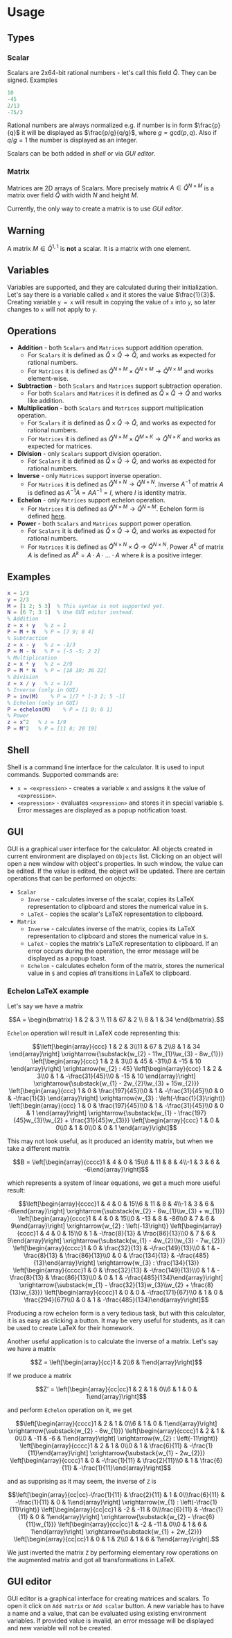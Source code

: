 # Usage

## Types

### Scalar

Scalars are 2x64-bit rational numbers - let's call this field $\hat{Q}$. They can be signed. Examples

```matlab
10
-45
2/13
-75/3
```

Rational numbers are always normalized e.g. if number is in form $\frac{p}{q}$ it will be
displayed as $\frac{p/g}{q/g}$, where $g=\text{gcd}(p, q)$. Also if $q/g = 1$ the number is displayed as an integer.

Scalars can be both added in *shell* or via *GUI editor*.

### Matrix

Matrices are 2D arrays of Scalars. More precisely matrix $A \in \hat{Q}^{N\times M}$
is a matrix over field $\hat{Q}$ with width $N$ and height $M$.

Currently, the only way to create a matrix is to use *GUI editor*.

## Warning

A matrix $M\in \hat{Q}^{1,1}$ is **not** a scalar. It is a matrix with one element.

## Variables

Variables are supported, and they are calculated during their initialization. Let's say
there is a variable called `x` and it stores the value $\frac{1}{3}$. Creating variable
`y = x` will result in copying the value of `x` into `y`, so later changes to `x`
will not apply to `y`.

## Operations

* **Addition** - both `Scalars` and `Matrices` support addition operation.
    * For `Scalars` it is defined as $\hat{Q} \times \hat{Q} \to \hat{Q}$, and works as expected for rational numbers.
    * For `Matrices` it is defined as $\hat{Q}^{N\times M} \times \hat{Q}^{N\times M} \to \hat{Q}^{N\times M}$ and works
      element-wise.
* **Subtraction** - both `Scalars` and `Matrices` support subtraction operation.
    * For both `Scalars` and `Matrices` it is defined as $\hat{Q} \times \hat{Q} \to \hat{Q}$ and works like addition.
* **Multiplication** - both `Scalars` and `Matrices` support multiplication operation.
    * For `Scalars` it is defined as $\hat{Q} \times \hat{Q} \to \hat{Q}$, and works as expected for rational numbers.
    * For `Matrices` it is defined as $\hat{Q}^{N\times M} \times \hat{Q}^{M\times K} \to \hat{Q}^{N\times K}$ and works
      as expected for matrices.
* **Division** - only `Scalars` support division operation.
    * For `Scalars` it is defined as $\hat{Q} \times \hat{Q} \to \hat{Q}$, and works as expected for rational numbers.
* **Inverse** - only `Matrices` support inverse operation.
    * For `Matrices` it is defined as $\hat{Q}^{N\times N} \to \hat{Q}^{N\times N}$. Inverse $A^{-1}$ of matrix $A$ is
      defined as $A^{-1}A = AA^{-1} = I$, where $I$ is identity matrix.
* **Echelon** - only `Matrices` support echelon operation.
    * For `Matrices` it is defined as $\hat{Q}^{N\times M} \to \hat{Q}^{N\times M}$. Echelon form is
      defined [here](https://en.wikipedia.org/wiki/Row_echelon_form).
* **Power** - both `Scalars` and `Matrices` support power operation.
    * For `Scalars` it is defined as $\hat{Q} \times \hat{Q} \to \hat{Q}$, and works as expected for rational numbers.
    * For `Matrices` it is defined as $\hat{Q}^{N\times N} \times \hat{Q} \to \hat{Q}^{N\times N}$. Power $A^k$ of
      matrix $A$ is defined as $A^k = A \cdot A \cdot \dots \cdot A$ where $k$ is a positive integer.

## Examples

```matlab
x = 1/3
y = 2/3
M = [1 2; 5 3]  % This syntax is not supported yet.
N = [6 7; 3 1]  % Use GUI editor instead.
% Addition
z = x + y   % z = 1
P = M + N   % P = [7 9; 8 4]
% Subtraction
z = x - y   % z = -1/3
P = M - N   % P = [-5 -5; 2 2]
% Multiplication
z = x * y   % z = 2/9
P = M * N   % P = [18 10; 36 22]
% Division
z = x / y   % z = 1/2
% Inverse (only in GUI)
P = inv(M)    % P = 1/7 * [-3 2; 5 -1]
% Echelon (only in GUI)
P = echelon(M)    % P = [1 0; 0 1]
% Power
z = x^2   % z = 1/9
P = M^2   % P = [11 8; 20 19]
```

## Shell

Shell is a command line interface for the calculator. It is used to input commands.
Supported commands are:

* `x = <expression>` - creates a variable `x` and assigns it the value of `<expression>`.
* `<expression>` - evaluates `<expression>` and stores it in special variable `$`.
  Error messages are displayed as a popup notification toast.

## GUI

GUI is a graphical user interface for the calculator. All objects created in current environment are displayed
on `Objects` list. Clicking on an object will open a new window with object's properties. In such window,
the value can be edited. If the value is edited, the object will be updated.
There are certain operations that can be performed on objects:

* `Scalar`
    * `Inverse` - calculates inverse of the scalar, copies its LaTeX representation to clipboard and stores the
      numerical value in `$`.
    * `LaTeX` - copies the scalar's LaTeX representation to clipboard.
* `Matrix`
    * `Inverse` - calculates inverse of the matrix, copies its LaTeX representation to clipboard and stores the
      numerical value in `$`.
    * `LaTeX` - copies the matrix's LaTeX representation to clipboard.
      If an error occurs during the operation, the error message will be displayed as a popup toast.
    * `Echelon` - calculates echelon form of the matrix, stores the numerical value in `$` and copies *all* transitions
      in LaTeX to clipboard.

### Echelon LaTeX example

Let's say we have a matrix

```math
A = \begin{bmatrix} 1 & 2 & 3 \\ 11 & 67 & 2 \\ 8 & 1 & 34 \end{bmatrix}.
```

`Echelon` operation will result in LaTeX code representing this:

```math
\left[\begin{array}{ccc}
1 & 2 & 3\\11 & 67 & 2\\8 & 1 & 34
\end{array}\right]
\xrightarrow{\substack{w_{2} - 11w_{1}\\w_{3} - 8w_{1}}} \left[\begin{array}{ccc}
1 & 2 & 3\\0 & 45 & -31\\0 & -15 & 10
\end{array}\right]
\xrightarrow{w_{2} : 45} \left[\begin{array}{ccc}
1 & 2 & 3\\0 & 1 & -\frac{31}{45}\\0 & -15 & 10
\end{array}\right]
\xrightarrow{\substack{w_{1} - 2w_{2}\\w_{3} + 15w_{2}}} \left[\begin{array}{ccc}
1 & 0 & \frac{197}{45}\\0 & 1 & -\frac{31}{45}\\0 & 0 & -\frac{1}{3}
\end{array}\right]
\xrightarrow{w_{3} : \left(-\frac{1}{3}\right)} \left[\begin{array}{ccc}
1 & 0 & \frac{197}{45}\\0 & 1 & -\frac{31}{45}\\0 & 0 & 1
\end{array}\right]
\xrightarrow{\substack{w_{1} - \frac{197}{45}w_{3}\\w_{2} + \frac{31}{45}w_{3}}} \left[\begin{array}{ccc}
1 & 0 & 0\\0 & 1 & 0\\0 & 0 & 1
\end{array}\right]
```

This may not look useful, as it produced an identity matrix, but when we take a different matrix

```math
B = \left[\begin{array}{cccc}1 & 4 & 0 & 15\\6 & 11 & 8 & 4\\-1 & 3 & 6 & -6\end{array}\right]
```

which represents a system of linear equations, we get a much more useful result:

```math
\left[\begin{array}{cccc}1 & 4 & 0 & 15\\6 & 11 & 8 & 4\\-1 & 3 & 6 & -6\end{array}\right]
\xrightarrow{\substack{w_{2} - 6w_{1}\\w_{3} + w_{1}}} \left[\begin{array}{cccc}1 & 4 & 0 & 15\\0 & -13 & 8 & -86\\0 & 7 & 6 & 9\end{array}\right]
\xrightarrow{w_{2} : \left(-13\right)} \left[\begin{array}{cccc}1 & 4 & 0 & 15\\0 & 1 & -\frac{8}{13} & \frac{86}{13}\\0 & 7 & 6 & 9\end{array}\right]
\xrightarrow{\substack{w_{1} - 4w_{2}\\w_{3} - 7w_{2}}} \left[\begin{array}{cccc}1 & 0 & \frac{32}{13} & -\frac{149}{13}\\0 & 1 & -\frac{8}{13} & \frac{86}{13}\\0 & 0 & \frac{134}{13} & -\frac{485}{13}\end{array}\right]
\xrightarrow{w_{3} : \frac{134}{13}} \left[\begin{array}{cccc}1 & 0 & \frac{32}{13} & -\frac{149}{13}\\0 & 1 & -\frac{8}{13} & \frac{86}{13}\\0 & 0 & 1 & -\frac{485}{134}\end{array}\right]
\xrightarrow{\substack{w_{1} - \frac{32}{13}w_{3}\\w_{2} + \frac{8}{13}w_{3}}} \left[\begin{array}{cccc}1 & 0 & 0 & -\frac{171}{67}\\0 & 1 & 0 & \frac{294}{67}\\0 & 0 & 1 & -\frac{485}{134}\end{array}\right]
```

Producing a row echelon form is a very tedious task, but with this calculator, it is as easy as clicking a button.
It may be very useful for students, as it can be used to create LaTeX for their homework.

Another useful application is to calculate the inverse of a matrix. Let's say we have a matrix
```math
Z = \left[\begin{array}{cc}1 & 2\\6 & 1\end{array}\right]
```
If we produce a matrix
```math
Z' = \left[\begin{array}{cc|cc}1 & 2 & 1 & 0\\6 & 1 & 0 & 1\end{array}\right]
```
and perform `Echelon` operation on it, we get
```math
\left[\begin{array}{cccc}1 & 2 & 1 & 0\\6 & 1 & 0 & 1\end{array}\right]
\xrightarrow{\substack{w_{2} - 6w_{1}}} \left[\begin{array}{cccc}1 & 2 & 1 & 0\\0 & -11 & -6 & 1\end{array}\right]
\xrightarrow{w_{2} : \left(-11\right)} \left[\begin{array}{cccc}1 & 2 & 1 & 0\\0 & 1 & \frac{6}{11} & -\frac{1}{11}\end{array}\right]
\xrightarrow{\substack{w_{1} - 2w_{2}}} \left[\begin{array}{cccc}1 & 0 & -\frac{1}{11} & \frac{2}{11}\\0 & 1 & \frac{6}{11} & -\frac{1}{11}\end{array}\right]
```
and as supprising as it may seem, the inverse of `Z` is
```math
\left[\begin{array}{cc|cc}-\frac{1}{11} & \frac{2}{11} & 1 & 0\\\frac{6}{11} & -\frac{1}{11} & 0 & 1\end{array}\right]
\xrightarrow{w_{1} : \left(-\frac{1}{11}\right)} \left[\begin{array}{cc|cc}1 & -2 & -11 & 0\\\frac{6}{11} & -\frac{1}{11} & 0 & 1\end{array}\right]
\xrightarrow{\substack{w_{2} - \frac{6}{11}w_{1}}} \left[\begin{array}{cc|cc}1 & -2 & -11 & 0\\0 & 1 & 6 & 1\end{array}\right]
\xrightarrow{\substack{w_{1} + 2w_{2}}} \left[\begin{array}{cc|cc}1 & 0 & 1 & 2\\0 & 1 & 6 & 1\end{array}\right].
```
We just inverted the matrix `Z` by performing elementary row operations on the augmented matrix and got all transformations in LaTeX. 


## GUI editor

GUI editor is a graphical interface for creating matrices and scalars. To open it click on `Add matrix` or `Add scalar`
button.
A new variable has to have a name and a value, that can be evaluated using existing environment variables.
If provided value is invalid, an error message will be displayed and new variable will not be created.
